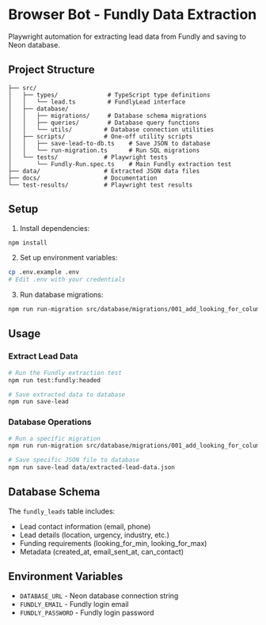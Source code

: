 # Browser Bot - Fundly Data Extraction

Playwright automation for extracting lead data from Fundly and saving to Neon database.

## Project Structure

```
├── src/
│   ├── types/              # TypeScript type definitions
│   │   └── lead.ts         # FundlyLead interface
│   ├── database/
│   │   ├── migrations/     # Database schema migrations
│   │   ├── queries/        # Database query functions
│   │   └── utils/         # Database connection utilities
│   ├── scripts/           # One-off utility scripts
│   │   ├── save-lead-to-db.ts    # Save JSON to database
│   │   └── run-migration.ts      # Run SQL migrations
│   └── tests/             # Playwright tests
│       └── Fundly-Run.spec.ts    # Main Fundly extraction test
├── data/                  # Extracted JSON data files
├── docs/                  # Documentation
└── test-results/          # Playwright test results
```

## Setup

1. Install dependencies:
```bash
npm install
```

2. Set up environment variables:
```bash
cp .env.example .env
# Edit .env with your credentials
```

3. Run database migrations:
```bash
npm run run-migration src/database/migrations/001_add_looking_for_columns.sql
```

## Usage

### Extract Lead Data
```bash
# Run the Fundly extraction test
npm run test:fundly:headed

# Save extracted data to database
npm run save-lead
```

### Database Operations
```bash
# Run a specific migration
npm run run-migration src/database/migrations/001_add_looking_for_columns.sql

# Save specific JSON file to database
npm run save-lead data/extracted-lead-data.json
```

## Database Schema

The `fundly_leads` table includes:
- Lead contact information (email, phone)
- Lead details (location, urgency, industry, etc.)
- Funding requirements (looking_for_min, looking_for_max)
- Metadata (created_at, email_sent_at, can_contact)

## Environment Variables

- `DATABASE_URL` - Neon database connection string
- `FUNDLY_EMAIL` - Fundly login email
- `FUNDLY_PASSWORD` - Fundly login password